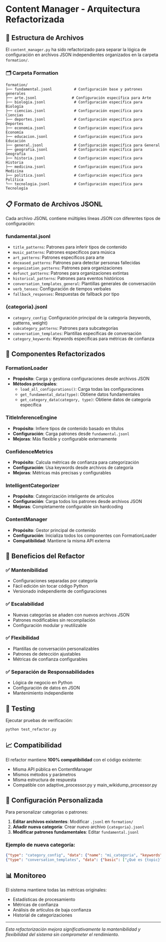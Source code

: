 # Content Manager - Arquitectura Refactorizada

## 📁 Estructura de Archivos

El `content_manager.py` ha sido refactorizado para separar la lógica de configuración en archivos JSON independientes organizados en la carpeta `formation/`.

### 🗂️ Carpeta Formation

```
formation/
├── fundamental.jsonl          # Configuración base y patrones generales
├── arte.jsonl                # Configuración específica para Arte
├── biologia.jsonl             # Configuración específica para Biología  
├── ciencias.jsonl             # Configuración específica para Ciencias
├── deportes.jsonl             # Configuración específica para Deportes
├── economia.jsonl             # Configuración específica para Economía
├── educacion.jsonl            # Configuración específica para Educación
├── general.jsonl              # Configuración específica para General
├── geografia.jsonl            # Configuración específica para Geografía
├── historia.jsonl             # Configuración específica para Historia
├── medicina.jsonl             # Configuración específica para Medicina
├── politica.jsonl             # Configuración específica para Política
└── tecnologia.jsonl           # Configuración específica para Tecnología
```

## 📋 Formato de Archivos JSONL

Cada archivo JSONL contiene múltiples líneas JSON con diferentes tipos de configuración:

### fundamental.jsonl
- `title_patterns`: Patrones para inferir tipos de contenido
- `music_patterns`: Patrones específicos para música
- `art_patterns`: Patrones específicos para arte
- `deceased_patterns`: Patrones para detectar personas fallecidas
- `organization_patterns`: Patrones para organizaciones
- `defunct_patterns`: Patrones para organizaciones extintas
- `historical_patterns`: Patrones para eventos históricos
- `conversation_templates_general`: Plantillas generales de conversación
- `verb_tenses`: Configuración de tiempos verbales
- `fallback_responses`: Respuestas de fallback por tipo

### {categoria}.jsonl
- `category_config`: Configuración principal de la categoría (keywords, patterns, weight)
- `subcategory_patterns`: Patrones para subcategorías
- `conversation_templates`: Plantillas específicas de conversación
- `category_keywords`: Keywords específicas para métricas de confianza

## 🔧 Componentes Refactorizados

### FormationLoader
- **Propósito**: Carga y gestiona configuraciones desde archivos JSON
- **Métodos principales**:
  - `load_all_configurations()`: Carga todas las configuraciones
  - `get_fundamental_data(type)`: Obtiene datos fundamentales
  - `get_category_data(category, type)`: Obtiene datos de categoría específica

### TitleInferenceEngine  
- **Propósito**: Infiere tipos de contenido basado en títulos
- **Configuración**: Carga patrones desde `fundamental.jsonl`
- **Mejoras**: Más flexible y configurable externamente

### ConfidenceMetrics
- **Propósito**: Calcula métricas de confianza para categorización
- **Configuración**: Usa keywords desde archivos de categoría
- **Mejoras**: Métricas más precisas y configurables

### IntelligentCategorizer
- **Propósito**: Categorización inteligente de artículos
- **Configuración**: Carga todos los patrones desde archivos JSON
- **Mejoras**: Completamente configurable sin hardcoding

### ContentManager
- **Propósito**: Gestor principal de contenido
- **Configuración**: Inicializa todos los componentes con FormationLoader
- **Compatibilidad**: Mantiene la misma API externa

## 🚀 Beneficios del Refactor

### ✅ Mantenibilidad
- Configuraciones separadas por categoría
- Fácil edición sin tocar código Python
- Versionado independiente de configuraciones

### ✅ Escalabilidad  
- Nuevas categorías se añaden con nuevos archivos JSON
- Patrones modificables sin recompilación
- Configuración modular y reutilizable

### ✅ Flexibilidad
- Plantillas de conversación personalizables
- Patrones de detección ajustables
- Métricas de confianza configurables

### ✅ Separación de Responsabilidades
- Lógica de negocio en Python
- Configuración de datos en JSON
- Mantenimiento independiente

## 🧪 Testing

Ejecutar pruebas de verificación:
```bash
python test_refactor.py
```

## 📈 Compatibilidad

El refactor mantiene **100% compatibilidad** con el código existente:
- Misma API pública en ContentManager
- Mismos métodos y parámetros
- Misma estructura de respuesta
- Compatible con adaptive_processor.py y main_wikidump_processor.py

## 🔧 Configuración Personalizada

Para personalizar categorías o patrones:

1. **Editar archivos existentes**: Modificar `.jsonl` en `formation/`
2. **Añadir nueva categoría**: Crear nuevo archivo `{categoria}.jsonl`
3. **Modificar patrones fundamentales**: Editar `fundamental.jsonl`

### Ejemplo de nueva categoría:
```json
{"type": "category_config", "data": {"name": "mi_categoria", "keywords": ["palabra1", "palabra2"], "patterns": ["\\bpatron1\\b"], "weight": 8}}
{"type": "conversation_templates", "data": {"basic": ["¿Qué es {topic}?"], "deep": "Explica completamente {topic}."}}
```

## 📊 Monitoreo

El sistema mantiene todas las métricas originales:
- Estadísticas de procesamiento
- Métricas de confianza  
- Análisis de artículos de baja confianza
- Historial de categorizaciones

---

*Esta refactorización mejora significativamente la mantenibilidad y flexibilidad del sistema sin comprometer el rendimiento.*

